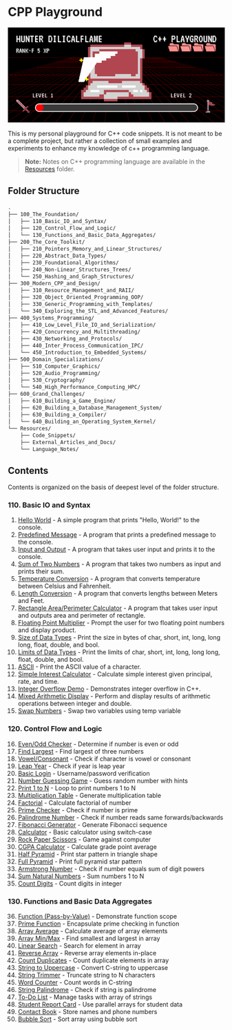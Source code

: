 # CPP Playground

![Image](progress_card_animated.gif)

This is my personal playground for C++ code snippets.
It is not meant to be a complete project,
but rather a collection of small examples and experiments
to enhance my knowledge of c++ programming language.

> **Note:** Notes on C++ programming language are available in the [Resources](Resources/README.md) folder.

## Folder Structure

```folder
.
├── 100_The_Foundation/
│   ├── 110_Basic_IO_and_Syntax/
│   ├── 120_Control_Flow_and_Logic/
│   └── 130_Functions_and_Basic_Data_Aggregates/
├── 200_The_Core_Toolkit/
│   ├── 210_Pointers_Memory_and_Linear_Structures/
│   ├── 220_Abstract_Data_Types/
│   ├── 230_Foundational_Algorithms/
│   ├── 240_Non-Linear_Structures_Trees/
│   └── 250_Hashing_and_Graph_Structures/
├── 300_Modern_CPP_and_Design/
│   ├── 310_Resource_Management_and_RAII/
│   ├── 320_Object_Oriented_Programming_OOP/
│   ├── 330_Generic_Programming_with_Templates/
│   └── 340_Exploring_the_STL_and_Advanced_Features/
├── 400_Systems_Programming/
│   ├── 410_Low_Level_File_IO_and_Serialization/
│   ├── 420_Concurrency_and_Multithreading/
│   ├── 430_Networking_and_Protocols/
│   ├── 440_Inter_Process_Communication_IPC/
│   └── 450_Introduction_to_Embedded_Systems/
├── 500_Domain_Specializations/
│   ├── 510_Computer_Graphics/
│   ├── 520_Audio_Programming/
│   ├── 530_Cryptography/
│   └── 540_High_Performance_Computing_HPC/
├── 600_Grand_Challenges/
│   ├── 610_Building_a_Game_Engine/
│   ├── 620_Building_a_Database_Management_System/
│   ├── 630_Building_a_Compiler/
│   └── 640_Building_an_Operating_System_Kernel/
└── Resources/
    ├── Code_Snippets/
    ├── External_Articles_and_Docs/
    └── Language_Notes/
```

## Contents
Contents is organized on the basis of deepest level of the folder structure.

### 110. Basic IO and Syntax
1. [Hello World](100_The_Foundation/110_Basic_IO_and_Syntax/001_hello_world.cpp) - A simple program that prints "Hello, World!" to the console.
2. [Predefined Message](100_The_Foundation/110_Basic_IO_and_Syntax/002_predefined_msg.cpp) - A program that prints a predefined message to the console.
3. [Input and Output](100_The_Foundation/110_Basic_IO_and_Syntax/003_input_output.cpp) - A program that takes user input and prints it to the console.
4. [Sum of Two Numbers](100_The_Foundation/110_Basic_IO_and_Syntax/004_sum.cpp) - A program that takes two numbers as input and prints their sum.
5. [Temperature Conversion](100_The_Foundation/110_Basic_IO_and_Syntax/005_temp_conversion.cpp) - A program that converts temperature between Celsius and Fahrenheit.
6. [Length Conversion](100_The_Foundation/110_Basic_IO_and_Syntax/006_len_conversion.cpp) - A program that converts lengths between Meters and Feet.
7. [Rectangle Area/Perimeter Calculator](100_The_Foundation/110_Basic_IO_and_Syntax/007_rect_peri_calc.cpp) - A program that takes user input and outputs area and perimeter of rectangle.
8. [Floating Point Multiplier](100_The_Foundation/110_Basic_IO_and_Syntax/008_floating_pt_multiplier.cpp) - Prompt the user for two floating point numbers and display product.
9. [Size of Data Types](100_The_Foundation/110_Basic_IO_and_Syntax/009_size-of_data-types.cpp) - Print the size in bytes of char, short, int, long, long long, float, double, and bool.
10. [Limits of Data Types](100_The_Foundation/110_Basic_IO_and_Syntax/010_limits_data-types.cpp) - Print the limits of char, short, int, long, long long, float, double, and bool.
11. [ASCII](100_The_Foundation/110_Basic_IO_and_Syntax/011_ascii.cpp) - Print the ASCII value of a character.
12. [Simple Interest Calculator](100_The_Foundation/110_Basic_IO_and_Syntax/012_simple_interest_calc.cpp) - Calculate simple interest given principal, rate, and time.
13. [Integer Overflow Demo](100_The_Foundation/110_Basic_IO_and_Syntax/013_overflow_underflow.cpp) - Demonstrates integer overflow in C++.
14. [Mixed Arithmetic Display](100_The_Foundation/110_Basic_IO_and_Syntax/014_mixed_arithmetic.cpp) - Perform and display results of arithmetic operations between integer and double.
15. [Swap Numbers](100_The_Foundation/110_Basic_IO_and_Syntax/015_swapping.cpp) - Swap two variables using temp variable

### 120. Control Flow and Logic

16. [Even/Odd Checker](100_The_Foundation/120_Control_Flow_and_Logic/016_even_odd_check.cpp) - Determine if number is even or odd
17. [Find Largest](100_The_Foundation/120_Control_Flow_and_Logic/017_largest_number.cpp) - Find largest of three numbers
18. [Vowel/Consonant](100_The_Foundation/120_Control_Flow_and_Logic/018_vowel_consonant_checker.cpp) - Check if character is vowel or consonant
19. [Leap Year](100_The_Foundation/120_Control_Flow_and_Logic/019_leap_year.cpp) - Check if year is leap year
20. [Basic Login](100_The_Foundation/120_Control_Flow_and_Logic/020_basic_login_system.cpp) - Username/password verification
21. [Number Guessing Game](100_The_Foundation/120_Control_Flow_and_Logic/021_number_guessing.cpp) - Guess random number with hints
22. [Print 1 to N]() - Loop to print numbers 1 to N
23. [Multiplication Table]() - Generate multiplication table
24. [Factorial]() - Calculate factorial of number
25. [Prime Checker]() - Check if number is prime
26. [Palindrome Number]() - Check if number reads same forwards/backwards
27. [Fibonacci Generator]() - Generate Fibonacci sequence
28. [Calculator]() - Basic calculator using switch-case
29. [Rock Paper Scissors]() - Game against computer
30. [CGPA Calculator]() - Calculate grade point average
31. [Half Pyramid]() - Print star pattern in triangle shape
32. [Full Pyramid]() - Print full pyramid star pattern
33. [Armstrong Number]() - Check if number equals sum of digit powers
34. [Sum Natural Numbers]() - Sum numbers 1 to N
35. [Count Digits]() - Count digits in integer

### 130. Functions and Basic Data Aggregates
36. [Function (Pass-by-Value)]() - Demonstrate function scope
37. [Prime Function]() - Encapsulate prime checking in function
38. [Array Average]() - Calculate average of array elements
39. [Array Min/Max]() - Find smallest and largest in array
40. [Linear Search]() - Search for element in array
41. [Reverse Array]() - Reverse array elements in-place
42. [Count Duplicates]() - Count duplicate elements in array
43. [String to Uppercase]() - Convert C-string to uppercase
44. [String Trimmer]() - Truncate string to N characters
45. [Word Counter]() - Count words in C-string
46. [String Palindrome]() - Check if string is palindrome
47. [To-Do List]() - Manage tasks with array of strings
48. [Student Report Card]() - Use parallel arrays for student data
49. [Contact Book]() - Store names and phone numbers
50. [Bubble Sort]() - Sort array using bubble sort
